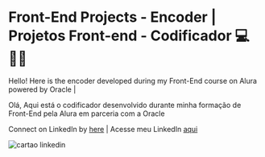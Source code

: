 # Front-End Projects - Encoder | Projetos Front-end - Codificador 💻👨‍💻
Hello! Here is the encoder developed during my Front-End course on Alura powered by Oracle | 

Olá, Aqui está o codificador desenvolvido durante minha formação de Front-End pela Alura em parceria com a Oracle

Connect on LinkedIn by [here](https://www.linkedin.com/in/rodrigo-costa-santos/) | Acesse meu LinkedIn [aqui](https://www.linkedin.com/in/rodrigo-costa-santos/)

![cartao linkedin](https://user-images.githubusercontent.com/107283450/214106678-dd0de737-5211-4978-9c48-15f546175530.png)

